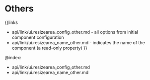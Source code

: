 
Others
=======

{{links
- api/link/ui.resizearea_config_other.md - all options from initial component configuration
- api/link/ui.resizearea_name_other.md - indicates the name of the component (a read-only property)
}}

@index:
- api/link/ui.resizearea_config_other.md
- api/link/ui.resizearea_name_other.md


